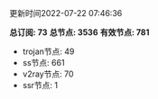 更新时间2022-07-22 07:46:36

**总订阅: 73**
**总节点: 3536**
**有效节点: 781**
- trojan节点: 49
- ss节点: 661
- v2ray节点: 70
- ssr节点: 1
